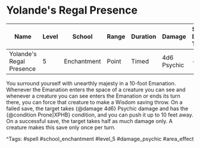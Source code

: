 # Yolande's Regal Presence

| Name | Level | School | Range | Duration | Damage | Save DC & Type |
|------|-------|--------|-------|----------|--------|----------------|
| Yolande's Regal Presence | 5 | Enchantment | Point | Timed | 4d6 Psychic | - |

You surround yourself with unearthly majesty in a 10-foot Emanation. Whenever the Emanation enters the space of a creature you can see and whenever a creature you can see enters the Emanation or ends its turn there, you can force that creature to make a Wisdom saving throw. On a failed save, the target takes {@damage 4d6} Psychic damage and has the {@condition Prone|XPHB} condition, and you can push it up to 10 feet away. On a successful save, the target takes half as much damage only. A creature makes this save only once per turn.

^Tags: #spell #school_enchantment #level_5 #damage_psychic #area_effect